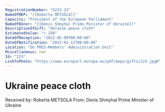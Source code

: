 ```yaml
---
RegistrationNumber: "G223-23"
NameOfMEP: "[[Roberta METSOLA]]"
Capacity: "President of the European Parliament"
NameOfDonor: "[[Denis Shmyhal Prime Minister of Ukraine]]"
DescriptionOfGift: "Ukraine peace cloth"
EstimatedValue: "< 150"
DateOfReception: "2022-05-09T00:00:00"
DateOfNotification: "2023-01-12T00:00:00"
Location: "DG PRES-Members' Administration Unit"
Miscellaneous: nan
Id: "223"
LinkToPhoto: "https://www.europarl.europa.eu/pdf/meps/gifts/223.jpg#"
---
```


# Ukraine peace cloth

Received by: Roberta METSOLA
From: Denis Shmyhal Prime Minister of Ukraine
